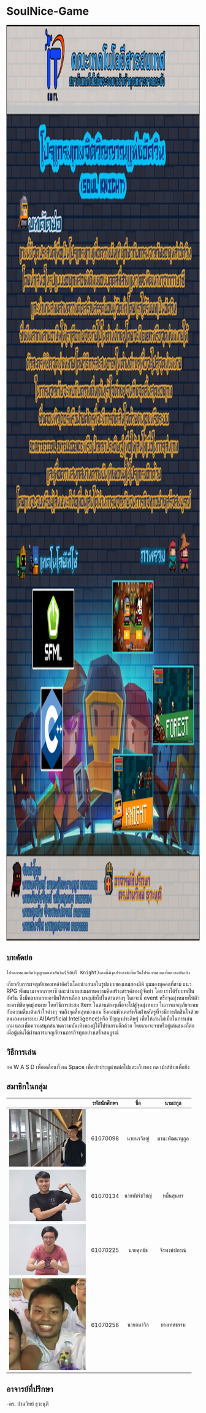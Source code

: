 # SoulNice-Game
<a href=""><img src="img/soulknight.JPG" widt="1684px" height="2384px"></a>

## บทคัดย่อ
    โปรแกรมเกมจิตวิญญาณแห่งอัศวิน(Soul Knight)เกมนี้มีจุดประสงค์เพื่อเป็นโปรแกรมเกมเพื่อความบันเทิง 
เกี่ยวกับการผจญภัยของเหล่าอัศวินโดยนำเสนอในรูปแบบของเกมสองมิติ มุมมองบุคคลที่สาม แนว RPG 
พัฒนามาจากภาษาซี และนำมาผสมผสานความคิดสร้างสรรค์ของผู้จัดทำ โดย เราได้รับบทเป็นอัศวิน 
ซึ่งมีหลากหลายอาชีพให้เราเลือก ผจญภัยไปในด่านต่างๆ โดยจะมี event 
หรือจุดมุ่งหมายให้ตัวละครพิชิตจุดมุ่งหมาย โดยวิธีการสะสม Item 
ในด่านต่างๆเพื่อจะไปสู่จุดมุ่งหมาย ในการผจญภัยจะพบกับความตื่นเต้นเร้าใจต่างๆ 
จนถึงจุดสิ้นสุดของเกม ซึ่งคอมพิวเตอร์หรือฝ่ายศัตรูที่จะมีการตัดสินใจด้วยตนเองหรอระบบ AI(Artificial Intelligence)หรือ ปัญญาประดิษฐ์ 
เพื่อให้เล่นไม่เบื่อในการเล่นเกม และเพื่อความสนุกสนานความบันเทิงของผู้ใช้โปรแกรมอีกด้วย
โดยเกมจะจบหรือผู้เล่นชนะก็ต่อเมื่อผู้เล่นได้ผ่านการผจญภัยจนภารกิจทุกอย่างเสร็จสมบูรณ์

## วิธีการเล่น
 กด W A S D เพื่อเคลื่อนที่
 กด Space เพื่อเข้าประตูด่านต่อไปและเก็บของ
 กด เม้าส์ซ้ายเพื่อยิง

## สมาชิกในกลุ่ม
| | รหัสนักศึกษา        | ชื่อ | นามสกุล |
|:-:| :-------------: |:----------:|:--------:|
| <a href=""><img src="img/1.jpg" width="200px"></a> | 61070098    | นายนรวิชญ์ | มานะพัฒนานุกูล |
| <a href=""><img src="img/2.jpg" width="200px"></a> | 61070134    | นายพัชร์ชวิชญ์ | หมื่นสุนทร |
| <a href=""><img src="img/3.jpg" width="200px"></a> | 61070225    | นายศุภธัช | จิรพงษ์ปกรณ์ |
<a href=""><img src="img/4.jpg" width="200px"></a> | 61070256    | นายอนาวิล | บางเทศธรรม |

## อาจารย์ที่ปรึกษา
-ดร. ปานวิทย์ ธุวะนุติ

